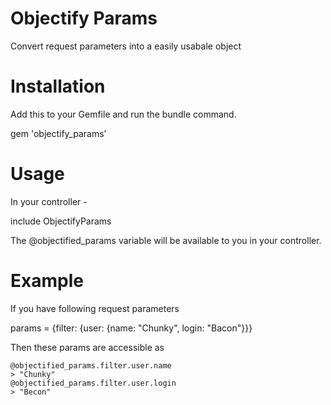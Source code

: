Objectify Params
============

Convert request parameters into a easily usabale object

Installation
==

Add this to your Gemfile and run the bundle command.

  gem 'objectify_params'

Usage
==
  In your controller -

  include ObjectifyParams

  The @objectified_params variable will be available to you in your controller.

Example
==
  If you have following request parameters

  params = {filter: {user: {name: "Chunky", login: "Bacon"}}}

  Then these params are accessible as

    @objectified_params.filter.user.name
    > "Chunky"
    @objectified_params.filter.user.login
    > "Becon"

